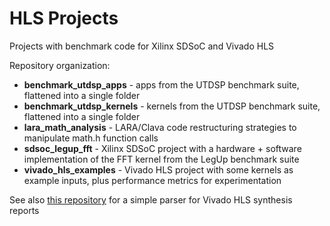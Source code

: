 # HLS Projects

Projects with benchmark code for Xilinx SDSoC and Vivado HLS

Repository organization:

* **benchmark_utdsp_apps** - apps from the UTDSP benchmark suite, flattened into a single folder
* **benchmark_utdsp_kernels** - kernels from the UTDSP benchmark suite, flattened into a single folder
* **lara_math_analysis** - LARA/Clava code restructuring strategies to manipulate math.h function calls
* **sdsoc_legup_fft** - Xilinx SDSoC project with a hardware + software implementation of the FFT kernel from the LegUp benchmark suite
* **vivado_hls_examples** - Vivado HLS project with some kernels as example inputs, plus performance metrics for experimentation

See also [this repository](https://github.com/tiagolascasas/Vivado-HLS-Report-Parser) for a simple parser for Vivado HLS synthesis reports